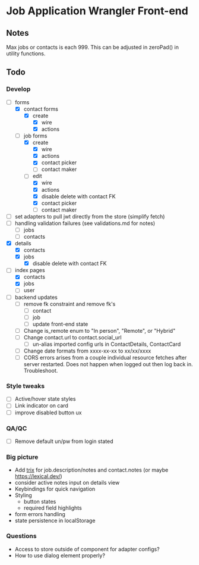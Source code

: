 # Job Application Wrangler Front-end

## Notes

Max jobs or contacts is each 999. This can be adjusted in zeroPad() in utility functions.

## Todo

### Develop

- [ ] forms
  - [x] contact forms
    - [x] create
      - [x] wire
      - [x] actions
  - [ ] job forms
    - [x] create
      - [x] wire
      - [x] actions
      - [x] contact picker
      - [ ] contact maker
    - [ ] edit
      - [x] wire
      - [x] actions
      - [x] disable delete with contact FK
      - [x] contact picker
      - [ ] contact maker
- [ ] set adapters to pull jwt directly from the store (simplify fetch)
- [ ] handling validation failures (see validations.md for notes)
  - [ ] jobs
  - [ ] contacts
- [x] details
  - [x] contacts
  - [x] jobs
    - [x] disable delete with contact FK
- [ ] index pages
  - [x] contacts
  - [x] jobs
  - [ ] user
- [ ] backend updates
  - [ ] remove fk constraint and remove fk's
    - [ ] contact
    - [ ] job
    - [ ] update front-end state
  - [ ] Change is_remote enum to "In person", "Remote", or "Hybrid"
  - [ ] Change contact.url to contact.social_url
    - [ ] un-alias imported config urls in ContactDetails, ContactCard
  - [ ] Change date formats from xxxx-xx-xx to xx/xx/xxxx
  - [ ] CORS errors arises from a couple individual resource fetches after server restarted. Does not happen when logged out then log back in. Troubleshoot.

### Style tweaks

- [ ] Active/hover state styles
- [ ] Link indicator on card
- [ ] improve disabled button ux

### QA/QC

- [ ] Remove default un/pw from login stated

### Big picture

- Add [trix](https://github.com/basecamp/trix) for job.description/notes and contact.notes (or maybe https://lexical.dev/)
- consider active notes input on details view
- Keybindings for quick navigation
- Styling
  - button states
  - required field highlights
- form errors handling
- state persistence in localStorage

### Questions

- Access to store outside of component for adapter configs?
- How to use dialog element properly?
